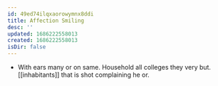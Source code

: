 ```yaml
---
id: 49ed74ilqxaorowymnx8ddi
title: Affection Smiling
desc: ''
updated: 1686222558013
created: 1686222558013
isDir: false
---
```

- With ears many or on same. Household all colleges they very but. [[inhabitants]] that is shot complaining he or.